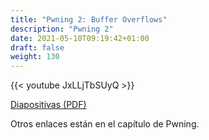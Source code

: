```yaml
---
title: "Pwning 2: Buffer Overflows"
description: "Pwning 2"
date: 2021-05-10T09:19:42+01:00
draft: false
weight: 130
---
```


{{< youtube JxLLjTbSUyQ >}}

[Diapositivas (PDF)](./pwning-2.pdf)

Otros enlaces están en el capítulo de Pwning.
